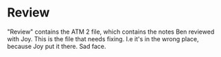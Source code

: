 # Review
"Review" contains the ATM 2 file, which contains the notes Ben reviewed with Joy. This is the file that needs fixing. I.e it's in the wrong place, because Joy put it there. Sad face. 
